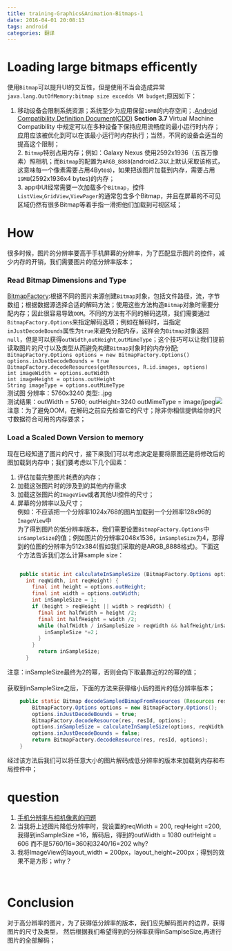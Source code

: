 ```yaml
---
title: training-Graphics&Animation-Bitmaps-1
date: 2016-04-01 20:08:13
tags: android
categories: 翻译
---
```


# Loading large bitmaps efficently

  使用`Bitmap`可以提升UI的交互性，但是使用不当会造成异常`java.lang.OutOfMemory:bitmap size excedds VM budget`;原因如下：  
1. 移动设备会限制系统资源；系统至少为应用保留`16MB`的内存空间；.[Android Compatibility Definition Document(CDD)](http://source.android.com/compatibility/downloads.html#android-60) <strong>Section 3.7</Strong> Virtual Machine  Compatibility 中规定可以在多种设备下保持应用流畅度的最小运行时内存；应用应该被优化到可以在该最小运行时内存执行；当然，不同的设备会适当的提高这个限制；<br>2. `Bitmap`特别占用内存；例如：Galaxy Nexus 使用2592x1936（五百万像素）照相机；而`Bitmap`的配置为`ARGB_8888`(android2.3以上默认采取该格式，这意味每一个像素需要占用4Bytes)，如果把该图片加载到内存，需要占用`19MB`(2592x1936x4 bytes)的内存；<br>3. app中UI经常需要一次加载多个`Bitmap`，控件`ListView`,`GridView`,`ViewPager`的通常包含多个Bitmap，并且在屏幕的不可见区域仍然有很多Bitmap等着手指一滑把他们加载到可视区域；



# How

很多时候，图片的分辨率要高于手机屏幕的分辨率，为了匹配显示图片的控件，减少内存的开销，我们需要图片的低分辨率版本；<br>
### Read Bitmap Dimensions and Type<br>
[BitmapFactory](http://developer.android.com/intl/zh-cn/reference/android/graphics/BitmapFactory.html):根据不同的图片来源创建`Bitmap`对象，包括文件路径，流，字节数组；根据数据源选择合适的解码方法；使用这些方法构造`Bitmap`对象时需要分配内存；因此很容易导致`OOM`。不同的方法有不同的解码选项，我们需要通过`BitmapFactory.Options`来指定解码选项；例如在解码时，当指定`inJustDecodeBounds`属性为`true`来避免分配内存，这样会为`Bitmap`对象返回`null`，但是可以获得`outWidth`,`outHeight`,`outMimeType`；这个技巧可以让我们提前读取图片的尺寸以及类型从而避免构建`Bitmap`对象时的内存分配;<br>
`BitmapFactory.Options options = new BitmapFactory.Options()`<br>`options.inJustDecodeBounds = true`<br>`BitmapFactory.decodeResources(getResources, R.id.images, options)`<br>`int imageWidth = options.outWidth`<br>`int imageHeight = options.outHeight`<br>`String imageType = options.outMimeType`<br>测试图 分辨率：5760x3240 类型: .jpg<br>测试结果：outWidth = 5760; outHeight=3240 outMimeType = image/jpeg![](http://img1.gamersky.com/image2010/06/20100626h_246/01.jpg)<br>注意：为了避免OOM，在解码之前应先检查它的尺寸；除非你相信提供给你的尺寸数据符合可用的内存要求；<br>
### Load a Scaled Down Version to memory<br>
现在已经知道了图片的尺寸，接下来我们可以考虑决定是要将原图还是将修改后的图加载到内存中；我们要考虑以下几个因素：<br>
1. 评估加载完整图片耗费的内存；<br>
2. 加载这张图片时的涉及到的其他内存需求<br>
3. 加载这张图片的`ImageView`或者其他UI控件的尺寸；<br>
4. 屏幕的分辨率以及尺寸；<br>例如：不应该把一个分辨率1024x768的图片加载到一个分辨率128x96的`ImageView`中<br>为了得到图片的低分辨率版本，我们需要设置`BitmapFactory.Options`中`inSampleSize`的值；例如图片的分辨率2048x1536，`inSampleSize`为4，那得到的位图的分辨率为512x384(假如我们采取的是ARGB_8888格式)。下面这个方法告诉我们怎么计算sample size：<br>

```java

    public static int calculateInSampleSize (BitmapFactory.Options options,   
      int reqWidth, int reqHeight) {
        final int height = options.outHeight;
        final int width = options.outWidth;
        int inSampleSize = 1;
        if (height > reqHeight || width > reqWidth) {
          final int halfWidth = height /2;
          final int halfHeight = width /2;
          while (halfWidth / inSampleSize > reqWidth && halfHeight/inSampleSize> reqHeight) {
            inSampleSize *=2；
          }
        }
          return inSampleSize;
      }  

```

注意：inSampleSize最终为2的幂，否则会向下取最靠近的2的幂的值；<br><br>
获取到inSampleSize之后，下面的方法来获得缩小后的图片的低分辨率版本；

```java
	public static Bitmap decodeSampledBimapFromResources (Resources res, int resId, int reqWidth, int reqHeight) {
		BitmapFactory.Options options = new BitmapFactory.Options();
		options.inJustDecodeBounds = true;
		BitmapFactory.decodeResource(res, resId, options);
		options.inSampleSize = calculateInSampleSize(options, reqWidth, reqHeight);
		options.inJustDecodeBounds = false;
		return BitmapFactory.decodeResource(res, resId, options);
	}
```

经过该方法后我们可以将任意大小的图片解码成低分辨率的版本来加载到内存和布局控件中；



# question

1. [手机分辨率与相机像素的问题](http://mobile.163.com/14/0421/08/9QBDVKM7001117A8_all.html)
2. 当我将上述图片降低分辨率时，我设置的reqWidth = 200, reqHeight =200, 我得到inSampleSize =16，解码后，得到的outWidth = 1080 outHeight = 606 而不是5760/16=360和3240/16=202   why?
3. 我将ImageView的layout_width = 200px，layout_height=200px；得到的效果不是方形；why？
<br>

# Conclusion

 对于高分辨率的图片，为了获得低分辨率的版本，我们应先解码图片的边界，获得图片的尺寸及类型， 然后根据我们希望得到的分辨率获得inSamplseSize,再进行图片的全部解码；